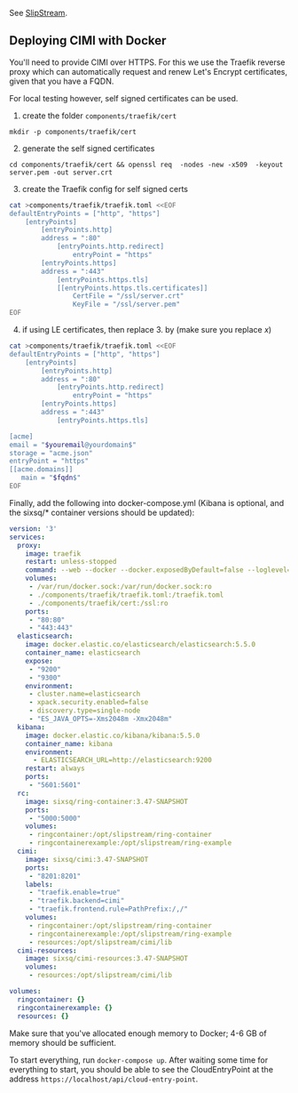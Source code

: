 See [SlipStream](https://github.com/slipstream/SlipStream).


## Deploying CIMI with Docker

You'll need to provide CIMI over HTTPS. For this we use the 
Traefik reverse proxy which can automatically request and renew 
Let's Encrypt certificates, given that you have a FQDN.

For local testing however, self signed certificates can be used.

1. create the folder `components/traefik/cert`

`mkdir -p components/traefik/cert`

2. generate the self signed certificates

`cd components/traefik/cert && openssl req  -nodes -new -x509  -keyout server.pem -out server.crt`

3. create the Traefik config for self signed certs

```bash
cat >components/traefik/traefik.toml <<EOF
defaultEntryPoints = ["http", "https"]
    [entryPoints]
        [entryPoints.http]
        address = ":80"
            [entryPoints.http.redirect]
                entryPoint = "https"
        [entryPoints.https]
        address = ":443"
            [entryPoints.https.tls]
            [[entryPoints.https.tls.certificates]]
                CertFile = "/ssl/server.crt"
                KeyFile = "/ssl/server.pem"
EOF
```

4. if using LE certificates, then replace 3. by (make sure you replace $x$)

```bash
cat >components/traefik/traefik.toml <<EOF
defaultEntryPoints = ["http", "https"]
    [entryPoints]
        [entryPoints.http]
        address = ":80"
            [entryPoints.http.redirect]
                entryPoint = "https"
        [entryPoints.https]
        address = ":443"
            [entryPoints.https.tls]

[acme]
email = "$youremail@yourdomain$"
storage = "acme.json"
entryPoint = "https"
[[acme.domains]]
   main = "$fqdn$"
EOF
```

Finally, add the following into docker-compose.yml (Kibana is optional, and the sixsq/* container versions should be updated):
```yaml
version: '3'
services:
  proxy:
    image: traefik
    restart: unless-stopped
    command: --web --docker --docker.exposedByDefault=false --loglevel=info
    volumes:
     - /var/run/docker.sock:/var/run/docker.sock:ro
     - ./components/traefik/traefik.toml:/traefik.toml
     - ./components/traefik/cert:/ssl:ro
    ports:
     - "80:80"
     - "443:443"
  elasticsearch:
    image: docker.elastic.co/elasticsearch/elasticsearch:5.5.0
    container_name: elasticsearch
    expose:
     - "9200"
     - "9300"
    environment:
     - cluster.name=elasticsearch
     - xpack.security.enabled=false
     - discovery.type=single-node
     - "ES_JAVA_OPTS=-Xms2048m -Xmx2048m"
  kibana:
    image: docker.elastic.co/kibana/kibana:5.5.0
    container_name: kibana
    environment:
      - ELASTICSEARCH_URL=http://elasticsearch:9200
    restart: always
    ports:
     - "5601:5601"
  rc:
    image: sixsq/ring-container:3.47-SNAPSHOT
    ports:
     - "5000:5000"
    volumes:
     - ringcontainer:/opt/slipstream/ring-container
     - ringcontainerexample:/opt/slipstream/ring-example
  cimi:
    image: sixsq/cimi:3.47-SNAPSHOT
    ports:
     - "8201:8201"
    labels:
     - "traefik.enable=true"
     - "traefik.backend=cimi"
     - "traefik.frontend.rule=PathPrefix:/,/"
    volumes:
     - ringcontainer:/opt/slipstream/ring-container
     - ringcontainerexample:/opt/slipstream/ring-example
     - resources:/opt/slipstream/cimi/lib
  cimi-resources:
    image: sixsq/cimi-resources:3.47-SNAPSHOT
    volumes:
     - resources:/opt/slipstream/cimi/lib

volumes:
  ringcontainer: {}
  ringcontainerexample: {}
  resources: {}
```

Make sure that you've allocated enough memory to Docker; 4-6 GB of memory 
should be sufficient.

To start everything, run `docker-compose up`.  After waiting some time for
everything to start, you should be able to see the CloudEntryPoint at the 
address `https://localhost/api/cloud-entry-point`.
